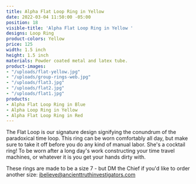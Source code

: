 ```yaml
---
title: Alpha Flat Loop Ring in Yellow
date: 2022-03-04 11:50:00 -05:00
position: 18
visible-title: 'Alpha Flat Loop Ring in Yellow '
designs: Loop Ring
product-colors: Yellow
price: 125
width: 1.5 inch
height: 1.5 inch
materials: Powder coated metal and latex tube.
product-images:
- "/uploads/flat-yellow.jpg"
- "/uploads/group-rings-web.jpg"
- "/uploads/flat3.jpg"
- "/uploads/flat2.jpg"
- "/uploads/flat1.jpg"
products:
- Alpha Flat Loop Ring in Blue
- Alpha Loop Ring in Yellow
- Alpha Flat Loop Ring in Red
---
```


The Flat Loop is our signature design signifying the conundrum of the paradoxical time loop. This ring can be worn comfortably all day, but make sure to take it off before you do any kind of manual labor. She's a cocktail ring! To be worn after a long day's work constructing your time travel machines, or whatever it is you get your hands dirty with. 

These rings are made to be a size 7 - but DM the Chief if you'd like to order another size: ibelieve@ancienttruthinvestigators.com 

